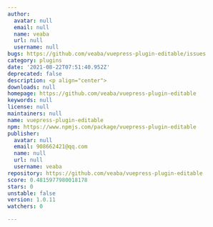 ```yaml
---
author:
  avatar: null
  email: null
  name: veaba
  url: null
  username: null
bugs: https://github.com/veaba/vuepress-plugin-editable/issues
category: plugins
date: '2021-08-22T07:51:40.952Z'
deprecated: false
description: <p align="center">
downloads: null
homepage: https://github.com/veaba/vuepress-plugin-editable
keywords: null
license: null
maintainers: null
name: vuepress-plugin-editable
npm: https://www.npmjs.com/package/vuepress-plugin-editable
publisher:
  avatar: null
  email: 908662421@qq.com
  name: null
  url: null
  username: veaba
repository: https://github.com/veaba/vuepress-plugin-editable
score: 0.4815977980018178
stars: 0
unstable: false
version: 1.0.11
watchers: 0

---
```


